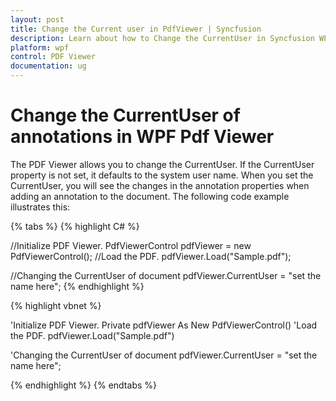 ```yaml
---
layout: post
title: Change the Current user in PdfViewer | Syncfusion
description: Learn about how to Change the CurrentUser in Syncfusion WPF Pdf Viewer control using CurrentUser property.
platform: wpf
control: PDF Viewer
documentation: ug
---
```


# Change the CurrentUser of annotations in WPF Pdf Viewer

The PDF Viewer allows you to change the CurrentUser. If the CurrentUser property is not set, it defaults to the system user name. When you set the CurrentUser, you will see the changes in the annotation properties when adding an annotation to the document. The following code example illustrates this:

{% tabs %}
{% highlight C# %}

//Initialize PDF Viewer.
PdfViewerControl pdfViewer = new PdfViewerControl();
//Load the PDF.
pdfViewer.Load("Sample.pdf");

//Changing the CurrentUser of document
pdfViewer.CurrentUser = "set the name here";
{% endhighlight %}



{% highlight vbnet %}

'Initialize PDF Viewer.
Private pdfViewer As New PdfViewerControl()
'Load the PDF.
pdfViewer.Load("Sample.pdf")

'Changing the CurrentUser of document
pdfViewer.CurrentUser = "set the name here";

{% endhighlight %}
{% endtabs %}
